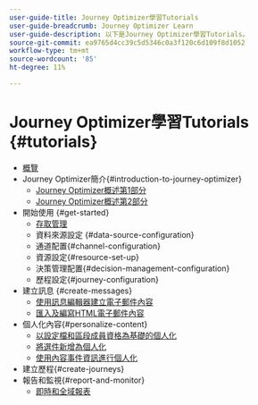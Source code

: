 ```yaml
---
user-guide-title: Journey Optimizer學習Tutorials
user-guide-breadcrumb: Journey Optimizer Learn
user-guide-description: 以下是Journey Optimizer學習Tutorials。
source-git-commit: ea9765d4cc39c5d5346c0a3f120c6d109f8d1052
workflow-type: tm+mt
source-wordcount: '85'
ht-degree: 11%

---
```



# Journey Optimizer學習Tutorials {#tutorials}

+ [概覽](/help/overview.md)
+ Journey Optimizer簡介{#introduction-to-journey-optimizer}
   + [Journey Optimizer概述第1部分](/help/introduction/journey-optimizer-overview-part-1.md)
   + [Journey Optimizer概述第2部分](/help/introduction/journey-optimizer-overview-part-2.md)
+ 開始使用 {#get-started}
   + [存取管理](/help/set-up-access/access-management.md)
   + 資料來源設定 {#data-source-configuration}
   + 通道配置{#channel-configuration}
   + 資源設定{#resource-set-up}
   + 決策管理配置{#decision-management-configuration}
   + 歷程設定{#journey-configuration}
+ 建立訊息 {#create-messages}
   + [使用訊息編輯器建立電子郵件內容](/help/create-messages/create-email-content-with-the-message-editor.md)
   + [匯入及編寫HTML電子郵件內容](/help/create-messages/import-and-author-html-email-content.md)
+ 個人化內容{#personalize-content}
   + [以設定檔和區段成員資格為基礎的個人化](/help/personalize-content/profile-and-segment-membership-based-personalization.md)
   + [將選件新增為個人化](/help/personalize-content/add-offer-decisioning-to-messages.md)
   + [使用內容事件資訊進行個人化](/help/personalize-content/use-contextual-event-information-for-personalization.md)
+ 建立歷程{#create-journeys}
+ 報告和監視{#report-and-monitor}
   + [即時和全域報表](/help/report-and-monitor/live-and-global-reports.md)
